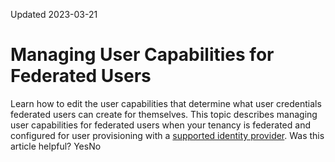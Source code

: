 Updated 2023-03-21
# Managing User Capabilities for Federated Users
Learn how to edit the user capabilities that determine what user credentials federated users can create for themselves.
This topic describes managing user capabilities for federated users when your tenancy is federated and configured for user provisioning with a [supported identity provider](https://docs.oracle.com/en-us/iaas/Content/Identity/federating/federating_section.htm "Learn about and use identity federation.").
Was this article helpful?
YesNo

